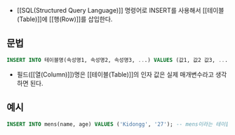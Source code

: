 - [[SQL(Structured Query Language)]] 명령어로 INSERT를 사용해서 [[테이블(Table)]]에 [[행(Row)]]를 삽입한다.


## 문법

```sql
INSERT INTO 테이블명(속성명1, 속성명2, 속성명3, ...) VALUES (값1, 값2 값3, ...);
```

- 필드([[열(Column)]])명은 [[테이블(Table)]]의 인자 값은 실제 매개변수라고 생각하면 된다.


## 예시

```sql
INSERT INTO mens(name, age) VALUES ('Kidongg', '27'); -- mens이라는 테이블 name, age 칼럼에 'Kidongg', '27' 데이터 추가
```